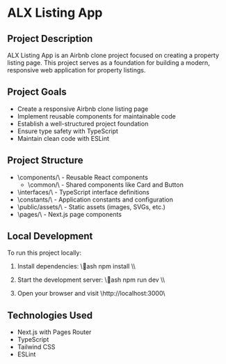 ﻿# ALX Listing App

## Project Description

ALX Listing App is an Airbnb clone project focused on creating a property listing page. This project serves as a foundation for building a modern, responsive web application for property listings.

## Project Goals

- Create a responsive Airbnb clone listing page
- Implement reusable components for maintainable code
- Establish a well-structured project foundation
- Ensure type safety with TypeScript
- Maintain clean code with ESLint

## Project Structure

- \components/\ - Reusable React components
  - \common/\ - Shared components like Card and Button
- \interfaces/\ - TypeScript interface definitions
- \constants/\ - Application constants and configuration
- \public/assets/\ - Static assets (images, SVGs, etc.)
- \pages/\ - Next.js page components

## Local Development

To run this project locally:

1. Install dependencies:
\\\ash
npm install
\\\

2. Start the development server:
\\\ash
npm run dev
\\\

3. Open your browser and visit \http://localhost:3000\

## Technologies Used

- Next.js with Pages Router
- TypeScript
- Tailwind CSS
- ESLint
